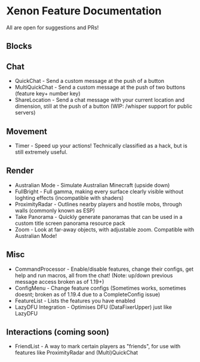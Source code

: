 # Xenon Feature Documentation

All are open for suggestions and PRs!

## Blocks

## Chat
- QuickChat - Send a custom message at the push of a button
- MultiQuickChat - Send a custom message at the push of two buttons (feature key+ number key)
- ShareLocation - Send a chat message with your current location and dimension, still at the push of a button (WIP: /whisper support for public servers)

## Movement
- Timer - Speed up your actions! Technically classified as a hack, but is still extremely useful.

## Render
- Australian Mode - Simulate Australian Minecraft (upside down)
- FullBright - Full gamma, making every surface clearly visible without loghting effects (incompatible with shaders)
- ProximityRadar - Outlines nearby players and hostile mobs, through walls (commonly known as ESP)
- Take Panorama - Quickly generate panoramas that can be used in a custom title screen panorama resource pack
- Zoom - Look at far-away objects, with adjustable zoom. Compatible with Australian Mode!

## Misc
- CommandProcessor - Enable/disable features, change their configs, get help and run macros, all from the chat! (Note: up/down previous message access broken as of 1.19+)
- ConfigMenu - Change feature configs (Sometimes works, sometimes doesnt; broken as of 1.19.4 due to a CompleteConfig issue)
- FeatureList - Lists the features you have enabled
- LazyDFU Integration - Optimises DFU (DataFixerUpper) just like LazyDFU

## Interactions (coming soon)
- FriendList - A way to mark certain players as "friends", for use with features like ProximityRadar and (Multi)QuickChat
